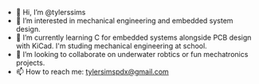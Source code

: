 - 👋 Hi, I’m @tylerssims
- 👀 I’m interested in mechanical engineering and embedded system design.
- 🌱 I’m currently learning C for embedded systems alongside PCB design with KiCad. I'm studing mechanical engineering at school. 
- 💞️ I’m looking to collaborate on underwater robtics or fun mechatronics projects. 
- 📫 How to reach me: tylersimspdx@gmail.com

<!---
tylerssims/tylerssims is a ✨ special ✨ repository because its `README.md` (this file) appears on your GitHub profile.
You can click the Preview link to take a look at your changes.
--->
